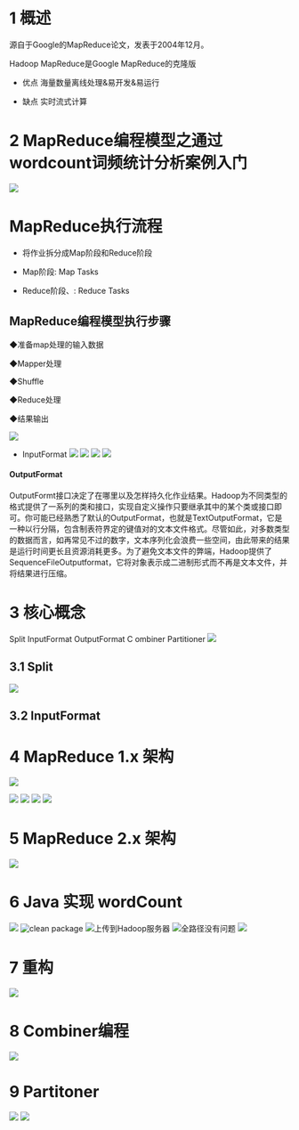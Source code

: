 # 1 概述
源自于Google的MapReduce论文，发表于2004年12月。

Hadoop MapReduce是Google MapReduce的克隆版

- 优点
海量数量离线处理&易开发&易运行

- 缺点
实时流式计算

# 2 MapReduce编程模型之通过wordcount词频统计分析案例入门
![](https://upload-images.jianshu.io/upload_images/4685968-7563d21e44338bbd.png?imageMogr2/auto-orient/strip%7CimageView2/2/w/1240)
# MapReduce执行流程
- 将作业拆分成Map阶段和Reduce阶段

- Map阶段: Map Tasks

- Reduce阶段、: Reduce Tasks

## MapReduce编程模型执行步骤
◆准备map处理的输入数据

◆Mapper处理

◆Shuffle

◆Reduce处理

◆结果输出

![](https://upload-images.jianshu.io/upload_images/4685968-e1f014833eae5eb8.png?imageMogr2/auto-orient/strip%7CimageView2/2/w/1240)
- InputFormat
![](https://upload-images.jianshu.io/upload_images/4685968-1907b9114cc42568.png?imageMogr2/auto-orient/strip%7CimageView2/2/w/1240)
![](https://upload-images.jianshu.io/upload_images/4685968-3ac372af0238dc7b.png?imageMogr2/auto-orient/strip%7CimageView2/2/w/1240)
![](https://upload-images.jianshu.io/upload_images/4685968-2f4a418b7d835e6b.png?imageMogr2/auto-orient/strip%7CimageView2/2/w/1240)
![](https://upload-images.jianshu.io/upload_images/4685968-b3e573bdacdb712d.png?imageMogr2/auto-orient/strip%7CimageView2/2/w/1240)

#### OutputFormat
OutputFormt接口决定了在哪里以及怎样持久化作业结果。Hadoop为不同类型的格式提供了一系列的类和接口，实现自定义操作只要继承其中的某个类或接口即可。你可能已经熟悉了默认的OutputFormat，也就是TextOutputFormat，它是一种以行分隔，包含制表符界定的键值对的文本文件格式。尽管如此，对多数类型的数据而言，如再常见不过的数字，文本序列化会浪费一些空间，由此带来的结果是运行时间更长且资源消耗更多。为了避免文本文件的弊端，Hadoop提供了SequenceFileOutputformat，它将对象表示成二进制形式而不再是文本文件，并将结果进行压缩。
# 3 核心概念
Split
InputFormat
OutputFormat
C ombiner
Partitioner
![](https://upload-images.jianshu.io/upload_images/4685968-ae3ef868da0913d0.png?imageMogr2/auto-orient/strip%7CimageView2/2/w/1240)

## 3.1 Split
![](https://upload-images.jianshu.io/upload_images/4685968-d6bf69ad9f81e9e4.png?imageMogr2/auto-orient/strip%7CimageView2/2/w/1240)
## 3.2 InputFormat
# 4 MapReduce 1.x 架构
![](https://upload-images.jianshu.io/upload_images/4685968-fb32aecae4a71f2f.png?imageMogr2/auto-orient/strip%7CimageView2/2/w/1240)

![](https://upload-images.jianshu.io/upload_images/4685968-decb115b06993cc7.png?imageMogr2/auto-orient/strip%7CimageView2/2/w/1240)
![](https://upload-images.jianshu.io/upload_images/4685968-a282262365c87c60.png?imageMogr2/auto-orient/strip%7CimageView2/2/w/1240)
![](https://upload-images.jianshu.io/upload_images/4685968-b232e0cc860fd46d.png?imageMogr2/auto-orient/strip%7CimageView2/2/w/1240)
![](https://upload-images.jianshu.io/upload_images/4685968-f4c54d1443a85677.png?imageMogr2/auto-orient/strip%7CimageView2/2/w/1240)
# 5 MapReduce 2.x 架构
![](https://upload-images.jianshu.io/upload_images/4685968-263326493524cfda.png?imageMogr2/auto-orient/strip%7CimageView2/2/w/1240)
# 6 Java 实现 wordCount
![](https://upload-images.jianshu.io/upload_images/4685968-b2f88b1b8ad3d584.png?imageMogr2/auto-orient/strip%7CimageView2/2/w/1240)
![clean package](https://upload-images.jianshu.io/upload_images/4685968-d81f900ba386685c.png?imageMogr2/auto-orient/strip%7CimageView2/2/w/1240)
![上传到Hadoop服务器](https://upload-images.jianshu.io/upload_images/4685968-7fb51bf009c4e2db.png?imageMogr2/auto-orient/strip%7CimageView2/2/w/1240)
![全路径没有问题](https://upload-images.jianshu.io/upload_images/4685968-4c23190abdf6b39e.png?imageMogr2/auto-orient/strip%7CimageView2/2/w/1240)
![](https://upload-images.jianshu.io/upload_images/4685968-8f625f9805d6e160.png?imageMogr2/auto-orient/strip%7CimageView2/2/w/1240)
# 7 重构
![](https://upload-images.jianshu.io/upload_images/4685968-e23904523132b5f9.png?imageMogr2/auto-orient/strip%7CimageView2/2/w/1240)
# 8 Combiner编程
![](https://upload-images.jianshu.io/upload_images/4685968-49b3ab702137d23e.png?imageMogr2/auto-orient/strip%7CimageView2/2/w/1240)
# 9 Partitoner
![](https://upload-images.jianshu.io/upload_images/4685968-bd17e7b57d287240.png?imageMogr2/auto-orient/strip%7CimageView2/2/w/1240)
![](https://upload-images.jianshu.io/upload_images/4685968-4572a64d4f8206b0.png?imageMogr2/auto-orient/strip%7CimageView2/2/w/1240)

